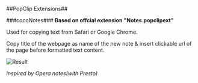 ##PopClip Extensions##

###cocoNotes###
__Based on offcial extension "Notes.popclipext"__

Used for copying text from Safari or Google Chrome.

Copy title of the webpage as name of the new note & insert clickable url of the page before formatted text content.

![Result](http://joysr.com/hexo/images/blog/cocoNoteEx.png "Result")

_Inspired by Opera notes(with Presto)_
